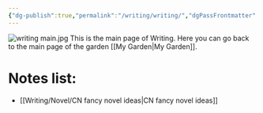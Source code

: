 ```yaml
---
{"dg-publish":true,"permalink":"/writing/writing/","dgPassFrontmatter":true}
---
```


![writing main.jpg](/img/user/Doc%20and%20Pic/Pics/writing%20main.jpg)
This is the main page of Writing.
Here you can go back to the main page of the garden [[My Garden\|My Garden]].
# Notes list:
- [[Writing/Novel/CN fancy novel ideas\|CN fancy novel ideas]]
